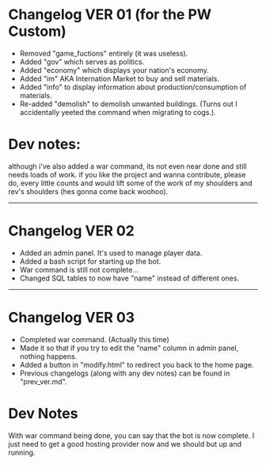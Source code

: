 # Changelog VER 01 (for the PW Custom)
- Removed "game_fuctions" entirely (it was useless).
- Added "gov" which serves as politics.
- Added "economy" which displays your nation's economy.
- Added "im" AKA Internation Market to buy and sell materials.
- Added "info" to display information about production/consumption of materials.
- Re-added "demolish" to demolish unwanted buildings. (Turns out I accidentally yeeted the command when migrating to cogs.).

# Dev notes:
although i've also added a war command, its not even near done and still needs loads of work.
if you like the project and wanna contribute, please do, every little counts and would lift some of the work of my shoulders and rev's shoulders (hes gonna come back woohoo).

-----
# Changelog VER 02
- Added an admin panel. It's used to manage player data.
- Added a bash script for starting up the bot.
- War command is still not complete...
- Changed SQL tables to now have "name" instead of different ones.

-----
# Changelog VER 03
- Completed war command. (Actually this time)
- Made it so that if you try to edit the "name" column in admin panel, nothing happens.
- Added a button in "modify.html" to redirect you back to the home page.
- Previous changelogs (along with any dev notes) can be found in "prev_ver.md".

# Dev Notes
With war command being done, you can say that the bot is now complete. I just need to get a good hosting provider now and we should but up and running.
